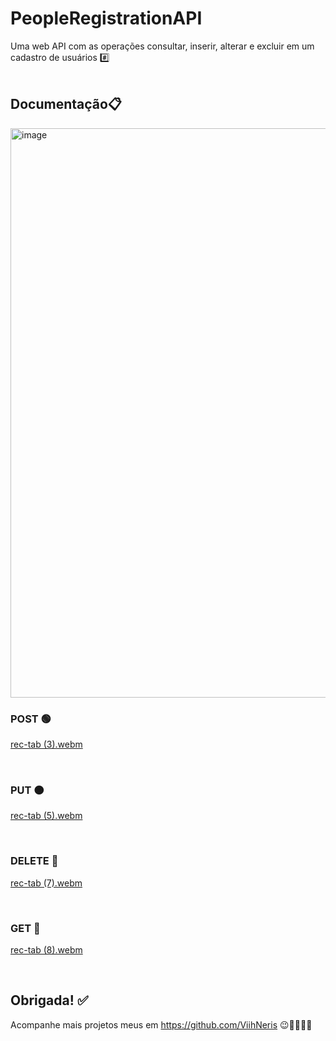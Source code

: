 # PeopleRegistrationAPI
Uma web API com as operações consultar, inserir, alterar e excluir em um cadastro de usuários #️⃣
<br><br>

## Documentação📋

<img width="911" alt="image" src="https://user-images.githubusercontent.com/93789218/205663353-22187bd5-18b5-4996-8019-eee55459f0ea.png">
<br>

### POST 🟢

[rec-tab (3).webm](https://user-images.githubusercontent.com/93789218/205664689-c675fb3a-fccf-4977-86c3-7ca4bc7ac4d7.webm)

<br>

### PUT 🟠

[rec-tab (5).webm](https://user-images.githubusercontent.com/93789218/205666082-f05df36f-3e9b-407d-a849-3586e8951d7a.webm)

<br>

### DELETE 🔴

[rec-tab (7).webm](https://user-images.githubusercontent.com/93789218/205667242-a375da96-d7b3-4a20-acdb-33c3e1f25889.webm)

<br>

### GET 🔵

[rec-tab (8).webm](https://user-images.githubusercontent.com/93789218/205667804-357caed5-5737-4888-bb3d-d4cd401a1904.webm)

<br>

## Obrigada! ✅
Acompanhe mais projetos meus em https://github.com/ViihNeris 😉💜👩🏻‍💻
